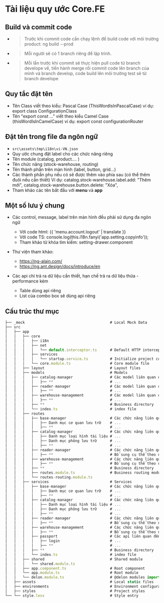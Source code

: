 # Tài liệu quy ước Core.FE

## **Build và commit code**

- > Trước khi commit code cần chạy lệnh để build code với môi trường product: ng build --prod
- > Mỗi người sẽ có 1 branch riêng để lập trình.
- > Mỗi lần trước khi commit sẽ thực hiện pull code từ branch develope về, tiến hành merge rồi commit code lên branch của mình và branch develop, code build lên môi trường test sẽ từ branch develope

## Quy tắc đặt tên

- Tên Class viết theo kiểu: Pascal Case (ThisWordIsInPascalCase) ví dụ: export class ConfigurationClass
- Tên "export const ..."  viết theo kiểu Camel Case (thisWordIsInCamelCase) ví dụ: export const configurationRouter

## Đặt tên trong file đa ngôn ngữ

- `src\assets\tmp\i18n\vi-VN.json`
- Quy ước chung đặt label cho các chức năng riêng
- Tên module (catalog, product…. )
- Tên chức năng (stock-warehouse, routing)
- Tên thành phần trên màn hình (label, button, grid…)
- Các thành phần phụ nếu có sẽ được thêm vào phía sau (có thể thêm đuôi nếu cần thiết)
Ví dụ: catalog.stock-warehouse.label.add: "Thêm mới", catalog.stock-warehouse.button.delete: "Xóa",
- Tham khảo các tên bắt đầu với **menu** và **app**

## Một số lưu ý chung

- Các control, message, label trên màn hình đều phải sử dụng đa ngôn ngữ
  - Với code html: {{ 'menu.account.logout' | translate }}
  - Với code TS: console.log(this.i18n.fanyi('app.setting.copyinfo'));
  - Tham khảo từ khóa tìm kiếm: setting-drawer.component

- Thư viện tham khảo:
  - <https://ng-alain.com/>
  - <https://ng.ant.design/docs/introduce/en>

- Các api chỉ trả ra dữ liệu cần thiết, hạn chế trả ra dữ liệu thừa - performance kém
  - Table dùng api riêng
  - List của combo box sẽ dùng api riêng

## Cấu trúc thư mục

```javascript
├── _mock                                       # Local Mock Data
├── src
│   ├── app
│   │   ├── core
│   │   │   ├── i18n
│   │   │   ├── net
│   │   │   │   └── default.interceptor.ts      # Default HTTP interceptor
│   │   │   ├── services
│   │   │   │   └── startup.service.ts          # Initialize project configuration
│   │   │   └── core.module.ts                  # Core module file
│   │   ├── layout                              # Layout files
│   │   ├── models                              # Models
│   │   │   ├── catalog-manager                 # Các model liên quan đến quản lý danh mục hệ thống
│   │   │   │   ├── **                          # ...
│   │   │   ├── reader-manager                  # Các model liên quan đến quản lý độc giả
│   │   │   │   ├── **                          # ...
│   │   │   ├── warehouse-management            # Các model liên quan đến quản lý kho
│   │   │   │   ├── **                          # ...
│   │   │   ├── **                              # Business directory
│   │   │   └── index.ts                        # index file
│   │   ├── routes
│   │   │   ├── base-manager                    # Các chức năng liên quan đến chức năng nền, kế thừa
│   │   │   │   ├── Danh mục cơ quan lưu trữ    # ...
│   │   │   │   ├── **                          # ...
│   │   │   ├── catalog-manager                 # Các chức năng liên quan đến quản lý danh mục hệ thống
│   │   │   │   ├── Danh mục loại hình tài liệu # ...
│   │   │   │   ├── Danh mục phông lưu trữ      # ...
│   │   │   │   ├── **                          # ...
│   │   │   ├── reader-manager                  # Các chức năng liên quan đến quản lý độc giả
│   │   │   │   ├── **                          # Bổ sung cụ thể theo nghiệp vụ
│   │   │   ├── warehouse-management            # Các chức năng liên quan đến quản lý kho
│   │   │   │   ├── **                          # Bổ sung cụ thể theo nghiệp vụ
│   │   │   ├── **                              # Business directory
│   │   │   ├── routes.module.ts                # Business routing module
│   │   │   └── routes-routing.module.ts
│   │   ├── services                            # Services
│   │   │   ├── base-manager                    # Các chức năng liên quan đến chức năng nền, kế thừa
│   │   │   │   ├── Danh mục cơ quan lưu trữ    # ...
│   │   │   │   ├── **                          # ...
│   │   │   ├── catalog-manager                 # Các chức năng liên quan đến quản lý danh mục hệ thống
│   │   │   │   ├── Danh mục loại hình tài liệu # ...
│   │   │   │   ├── Danh mục phông lưu trữ      # ...
│   │   │   │   ├── **                          # ...
│   │   │   ├── reader-manager                  # Các chức năng liên quan đến quản lý độc giả
│   │   │   │   ├── **                          # Bổ sung cụ thể theo nghiệp vụ
│   │   │   ├── warehouse-management            # Các chức năng liên quan đến quản lý kho
│   │   │   │   ├── **                          # Bổ sung cụ thể theo nghiệp vụ
│   │   │   ├── passport                        # Các api liên quan đến đăng nhập, đăng ký
│   │   │   │   ├── login                       # ...
│   │   │   │   ├── **                          # ...
│   │   │   ├── **                              # Business directory
│   │   │   └── index.ts                        # index file
│   │   ├── shared                              # Shared module
│   │   │   └── shared.module.ts
│   │   ├── app.component.ts                    # Root component
│   │   └── app.module.ts                       # Root module
│   │   └── delon.module.ts                     # @delon modules import
│   ├── assets                                  # Local static files
│   ├── environments                            # Environment configuration
│   ├── styles                                  # Project styles
└── └── style.less                              # Style entry
```
